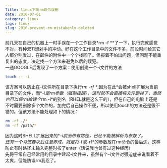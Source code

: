 ```yaml
---
Title: linux下防rm命令误删
date: 2016-07-01
category: linux
tags: linux
slug: 2016-prevent-rm-mistakenly-deleted
---
```


前几天在自己的机器上一时手误在一个工作目录*rm -f \**了一下，执行完就感觉不对，有种双11想剁手的冲动。好在这个工作目录中的文件不多，前段时间给其它人都分别发过，在邮件的附件中一个个找回了。但报着不怕出问题，但问题不能重复出的态度，决定找一个方法来避免以后的误犯。  
一通GOOGLE后发现了一个方案：使用创建一个-i文件的方法

```bash
touch -- -i
```

该方案可以防止在-i文件所在目录下执行*rm -rf \**,因为在此\*会被shell扩展为当前目录下的文件，而*-i*是rm参数（强制提醒），这时就不会直接将文件删掉了，当然也可以将rm给建个*rm -i*的别名（RHEL就是这么干的），但在自己的电脑上还是不时需要删除多个文件的，加完后自己操作不便，所以使用touch的方法还是很不错的。但该方法不能处理如下的情况：

```bash
rm -rf ./*
rm -rf /path/*
```

因为这时SHELL扩展出来的*-i*前面带有路径，已经不能被解析为参数了。  
还有一个习惯要以后注意养成，就是将*-f*或*-rf*的参数放在rm命令的最后边，这样防止有时路径未输入完整时按了enter（话说我也曾有过这种经历）  
先将平常自己经常用的目录中建起-i文件来，虽然有个-i文件对强迫症来说看着不太爽，但能防误rm我忍了。
